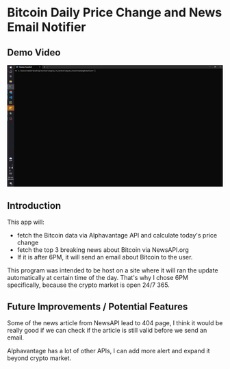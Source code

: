 # Bitcoin Daily Price Change and News Email Notifier

## Demo Video

<img src="https://github.com/JessieChiu1/Angela_Yu_Python/blob/main/Day36_StockTradingNewsAlert/Bitcoin-email-alert.gif" width="800px" alt="Bitcoin Daily Price Change and News Email Notifier demo"/>

## Introduction

This app will:
- fetch the Bitcoin data via Alphavantage API and calculate today's price change
- fetch the top 3 breaking news about Bitcoin via NewsAPI.org
- If it is after 6PM, it will send an email about Bitcoin to the user.

This program was intended to be host on a site where it will ran the update automatically at certain time of the day. That's why I chose 6PM specifically, because the crypto market is open 24/7 365.

## Future Improvements / Potential Features

Some of the news article from NewsAPI lead to 404 page, I think it would be really good if we can check if the article is still valid before we send an email.

Alphavantage has a lot of other APIs, I can add more alert and expand it beyond crypto market. 